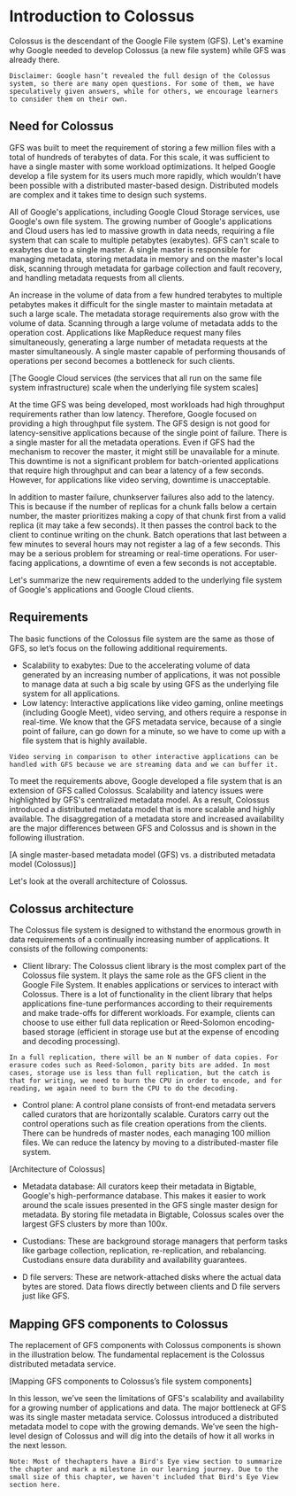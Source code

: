 # Introduction to Colossus
Colossus is the descendant of the Google File system (GFS). Let's examine why Google needed to develop Colossus (a new file system) while GFS was already there.
```
Disclaimer: Google hasn’t revealed the full design of the Colossus system, so there are many open questions. For some of them, we have speculatively given answers, while for others, we encourage learners to consider them on their own.
```

## Need for Colossus
GFS was built to meet the requirement of storing a few million files with a total of hundreds of terabytes of data. For this scale, it was sufficient to have a single master with some workload optimizations. It helped Google develop a file system for its users much more rapidly, which wouldn’t have been possible with a distributed master-based design. Distributed models are complex and it takes time to design such systems.

All of Google's applications, including Google Cloud Storage services, use Google's own file system. The growing number of Google's applications and Cloud users has led to massive growth in data needs, requiring a file system that can scale to multiple petabytes (exabytes). GFS can't scale to exabytes due to a single master. A single master is responsible for managing metadata, storing metadata in memory and on the master's local disk, scanning through metadata for garbage collection and fault recovery, and handling metadata requests from all clients.

An increase in the volume of data from a few hundred terabytes to multiple petabytes makes it difficult for the single master to maintain metadata at such a large scale. The metadata storage requirements also grow with the volume of data. Scanning through a large volume of metadata adds to the operation cost. Applications like MapReduce request many files simultaneously, generating a large number of metadata requests at the master simultaneously. A single master capable of performing thousands of operations per second becomes a bottleneck for such clients.

[The Google Cloud services (the services that all run on the same file system infrastructure) scale when the underlying file system scales]

At the time GFS was being developed, most workloads had high throughput requirements rather than low latency. Therefore, Google focused on providing a high throughput file system. The GFS design is not good for latency-sensitive applications because of the single point of failure. There is a single master for all the metadata operations. Even if GFS had the mechanism to recover the master, it might still be unavailable for a minute. This downtime is not a significant problem for batch-oriented applications that require high throughput and can bear a latency of a few seconds. However, for applications like video serving, downtime is unacceptable.

In addition to master failure, chunkserver failures also add to the latency. This is because if the number of replicas for a chunk falls below a certain number, the master prioritizes making a copy of that chunk first from a valid replica (it may take a few seconds). It then passes the control back to the client to continue writing on the chunk. Batch operations that last between a few minutes to several hours may not register a lag of a few seconds. This may be a serious problem for streaming or real-time operations. For user-facing applications, a downtime of even a few seconds is not acceptable.

Let's summarize the new requirements added to the underlying file system of Google's applications and Google Cloud clients.

## Requirements
The basic functions of the Colossus file system are the same as those of GFS, so let’s focus on the following additional requirements.

- Scalability to exabytes: Due to the accelerating volume of data generated by an increasing number of applications, it was not possible to manage data at such a big scale by using GFS as the underlying file system for all applications.
- Low latency: Interactive applications like video gaming, online meetings (including Google Meet), video serving, and others require a response in real-time. We know that the GFS metadata service, because of a single point of failure, can go down for a minute, so we have to come up with a file system that is highly available.
```
Video serving in comparison to other interactive applications can be handled with GFS because we are streaming data and we can buffer it.
```
To meet the requirements above, Google developed a file system that is an extension of GFS called Colossus. Scalability and latency issues were highlighted by GFS's centralized metadata model. As a result, Colossus introduced a distributed metadata model that is more scalable and highly available. The disaggregation of a metadata store and increased availability are the major differences between GFS and Colossus and is shown in the following illustration.

[A single master-based metadata model (GFS) vs. a distributed metadata model (Colossus)]

Let's look at the overall architecture of Colossus.



## Colossus architecture
The Colossus file system is designed to withstand the enormous growth in data requirements of a continually increasing number of applications. It consists of the following components:

- Client library: The Colossus client library is the most complex part of the Colossus file system. It plays the same role as the GFS client in the Google File System. It enables applications or services to interact with Colossus. There is a lot of functionality in the client library that helps applications fine-tune performances according to their requirements and make trade-offs for different workloads. For example, clients can choose to use either full data replication or Reed-Solomon encoding-based storage (efficient in storage use but at the expense of encoding and decoding processing).
```
In a full replication, there will be an N number of data copies. For erasure codes such as Reed-Solomon, parity bits are added. In most cases, storage use is less than full replication, but the catch is that for writing, we need to burn the CPU in order to encode, and for reading, we again need to burn the CPU to do the decoding.
```

- Control plane: A control plane consists of front-end metadata servers called curators that are horizontally scalable. Curators carry out the control operations such as file creation operations from the clients. There can be hundreds of master nodes, each managing 100 million files. We can reduce the latency by moving to a distributed-master file system.

[Architecture of Colossus]

- Metadata database: All curators keep their metadata in Bigtable, Google's high-performance database. This makes it easier to work around the scale issues presented in the GFS single master design for metadata. By storing file metadata in Bigtable, Colossus scales over the largest GFS clusters by more than 100x.

- Custodians: These are background storage managers that perform tasks like garbage collection, replication, re-replication, and rebalancing. Custodians ensure data durability and availability guarantees.

- D file servers: These are network-attached disks where the actual data bytes are stored. Data flows directly between clients and D file servers just like GFS.

## Mapping GFS components to Colossus
The replacement of GFS components with Colossus components is shown in the illustration below. The fundamental replacement is the Colossus distributed metadata service.

[Mapping GFS components to Colossus’s file system components]

In this lesson, we’ve seen the limitations of GFS's scalability and availability for a growing number of applications and data. The major bottleneck at GFS was its single master metadata service. Colossus introduced a distributed metadata model to cope with the growing demands. We’ve seen the high-level design of Colossus and will dig into the details of how it all works in the next lesson.
```
Note: Most of thechapters have a Bird's Eye view section to summarize the chapter and mark a milestone in our learning journey. Due to the small size of this chapter, we haven't included that Bird's Eye View section here.
```
